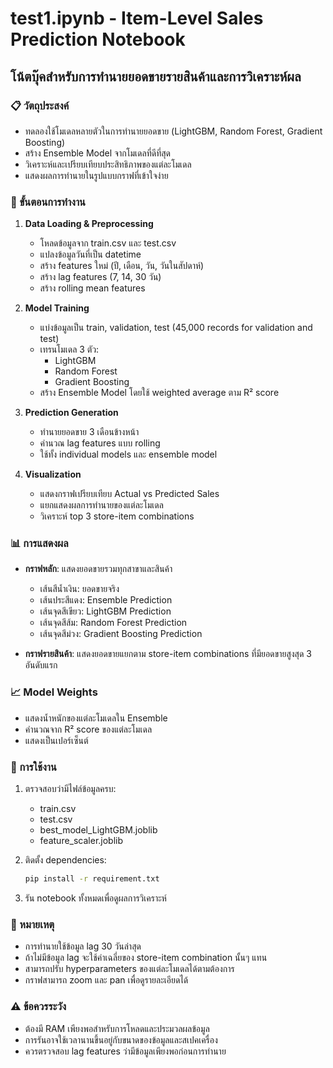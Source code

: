 # test1.ipynb - Item-Level Sales Prediction Notebook
## โน้ตบุ๊คสำหรับการทำนายยอดขายรายสินค้าและการวิเคราะห์ผล

### 📋 วัตถุประสงค์
- ทดลองใช้โมเดลหลายตัวในการทำนายยอดขาย (LightGBM, Random Forest, Gradient Boosting)
- สร้าง Ensemble Model จากโมเดลที่ดีที่สุด
- วิเคราะห์และเปรียบเทียบประสิทธิภาพของแต่ละโมเดล
- แสดงผลการทำนายในรูปแบบกราฟที่เข้าใจง่าย

### 🔄 ขั้นตอนการทำงาน
1. **Data Loading & Preprocessing**
   - โหลดข้อมูลจาก train.csv และ test.csv
   - แปลงข้อมูลวันที่เป็น datetime
   - สร้าง features ใหม่ (ปี, เดือน, วัน, วันในสัปดาห์)
   - สร้าง lag features (7, 14, 30 วัน)
   - สร้าง rolling mean features

2. **Model Training**
   - แบ่งข้อมูลเป็น train, validation, test (45,000 records for validation and test)
   - เทรนโมเดล 3 ตัว:
     * LightGBM
     * Random Forest
     * Gradient Boosting
   - สร้าง Ensemble Model โดยใช้ weighted average ตาม R² score

3. **Prediction Generation**
   - ทำนายยอดขาย 3 เดือนข้างหน้า
   - คำนวณ lag features แบบ rolling
   - ใช้ทั้ง individual models และ ensemble model

4. **Visualization**
   - แสดงกราฟเปรียบเทียบ Actual vs Predicted Sales
   - แยกแสดงผลการทำนายของแต่ละโมเดล
   - วิเคราะห์ top 3 store-item combinations

### 📊 การแสดงผล
- **กราฟหลัก**: แสดงยอดขายรวมทุกสาขาและสินค้า
  * เส้นสีน้ำเงิน: ยอดขายจริง
  * เส้นประสีแดง: Ensemble Prediction
  * เส้นจุดสีเขียว: LightGBM Prediction
  * เส้นจุดสีส้ม: Random Forest Prediction
  * เส้นจุดสีม่วง: Gradient Boosting Prediction

- **กราฟรายสินค้า**: แสดงยอดขายแยกตาม store-item combinations ที่มียอดขายสูงสุด 3 อันดับแรก

### 📈 Model Weights
- แสดงน้ำหนักของแต่ละโมเดลใน Ensemble
- คำนวณจาก R² score ของแต่ละโมเดล
- แสดงเป็นเปอร์เซ็นต์

### 🔧 การใช้งาน
1. ตรวจสอบว่ามีไฟล์ข้อมูลครบ:
   - train.csv
   - test.csv
   - best_model_LightGBM.joblib
   - feature_scaler.joblib

2. ติดตั้ง dependencies:
   ```bash
   pip install -r requirement.txt
   ```

3. รัน notebook ทั้งหมดเพื่อดูผลการวิเคราะห์

### 📝 หมายเหตุ
- การทำนายใช้ข้อมูล lag 30 วันล่าสุด
- ถ้าไม่มีข้อมูล lag จะใช้ค่าเฉลี่ยของ store-item combination นั้นๆ แทน
- สามารถปรับ hyperparameters ของแต่ละโมเดลได้ตามต้องการ
- กราฟสามารถ zoom และ pan เพื่อดูรายละเอียดได้

### ⚠️ ข้อควรระวัง
- ต้องมี RAM เพียงพอสำหรับการโหลดและประมวลผลข้อมูล
- การรันอาจใช้เวลานานขึ้นอยู่กับขนาดของข้อมูลและสเปคเครื่อง
- ควรตรวจสอบ lag features ว่ามีข้อมูลเพียงพอก่อนการทำนาย
